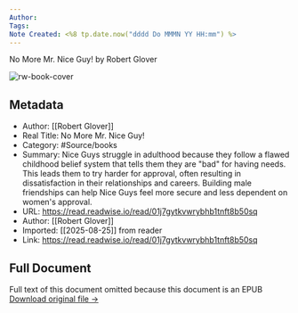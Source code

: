 ```yaml
---
Author: 
Tags:
Note Created: <%8 tp.date.now("dddd Do MMMN YY HH:mm") %>
---
```

No More Mr. Nice Guy! by Robert Glover

![rw-book-cover](https://readwise-assets.s3.amazonaws.com/media/reader/parsed_document_assets/214922298/TArdrP83F-3c8f-P6cIhD7llWQdHSyJ-yNJBP04cwZc-cove_kBqTKxQ.jpg)

## Metadata
- Author: [[Robert Glover]]
- Real Title: No More Mr. Nice Guy!
- Category: #Source/books
- Summary: Nice Guys struggle in adulthood because they follow a flawed childhood belief system that tells them they are "bad" for having needs. This leads them to try harder for approval, often resulting in dissatisfaction in their relationships and careers. Building male friendships can help Nice Guys feel more secure and less dependent on women's approval.
- URL: https://read.readwise.io/read/01j7gytkvwrybhb1tnft8b50sq
- Author: [[Robert Glover]]
- Imported: [[2025-08-25]] from reader
- Link: https://read.readwise.io/read/01j7gytkvwrybhb1tnft8b50sq

## Full Document
Full text of this document omitted because this document is an EPUB
[Download original file →](https://readwise.io/reader/document_raw_content/214922298)
